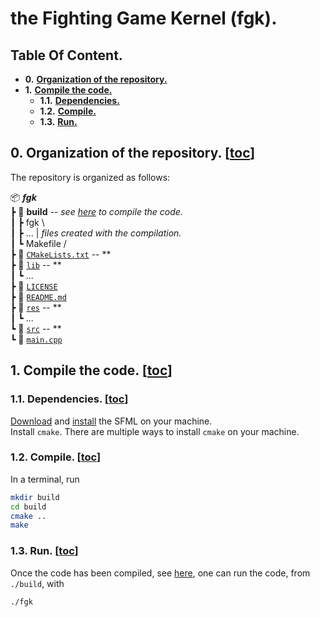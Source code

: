 # the Fighting Game Kernel (fgk).

## Table Of Content.
* **0.** [**Organization of the repository.**](https://github.com/AntoineStevan/fgk/tree/main/#0-organization-of-the-repository-toc)
* **1.** [**Compile the code.**](https://github.com/AntoineStevan/fgk/tree/main/#1-compile-the-code-toc)
  - **1.1.** [**Dependencies.**    ](https://github.com/AntoineStevan/fgk/tree/main/#11-dependencies-toc)
  - **1.2.** [**Compile.**         ](https://github.com/AntoineStevan/fgk/tree/main/#12-compile-toc)
  - **1.3.** [**Run.**             ](https://github.com/AntoineStevan/fgk/tree/main/#13-run-toc)

## 0. Organization of the repository. [[toc](https://github.com/AntoineStevan/fgk/tree/main/#table-of-content)]

The repository is organized as follows:

📦 ***fgk***  
┣ 📂 **build** -- *see [here](https://github.com/AntoineStevan/fgk/tree/main/#12-compile-toc) to compile the code.*  
┃ ┣ fgk       \  
┃ ┣ ...       | *files created with the compilation.*  
┃ ┗ Makefile  /  
┣ 📜 [`CMakeLists.txt`] -- **  
┣ 📂 [`lib`] -- **  
┃ ┗ ...  
┣ 📜 [`LICENSE`]  
┣ 📜 [`README.md`]  
┣ 📂 [`res`] -- **  
┃ ┗ ...  
┗ 📂 [`src`] -- **  
  ┗ 📜 [`main.cpp`]  

## 1. Compile the code. [[toc](https://github.com/AntoineStevan/fgk/tree/main/#table-of-content)]
### 1.1. Dependencies. [[toc](https://github.com/AntoineStevan/fgk/tree/main/#table-of-content)]
[Download](https://www.sfml-dev.org/download/sfml/2.5.1/index-fr.php) and [install](https://www.sfml-dev.org/tutorials/2.5/start-linux.php) the SFML on your machine.  
Install `cmake`. There are multiple ways to install `cmake` on your machine.  

### 1.2. Compile. [[toc](https://github.com/AntoineStevan/fgk/tree/main/#table-of-content)]
In a terminal, run
```bash
mkdir build
cd build
cmake ..
make
```

### 1.3. Run. [[toc](https://github.com/AntoineStevan/fgk/tree/main/#table-of-content)]
Once the code has been compiled, see [here](https://github.com/AntoineStevan/fgk/tree/main/#12-compile-toc), one can run the code, from `./build`, with
```bash
./fgk
```



[`CMakeLists.txt`]: CMakeLists.txt
[`lib`]: lib
[`LICENSE`]: LICENSE
[`README.md`]: README.md
[`res`]: res
[`src`]: src
[`main.cpp`]: src/main.cpp

